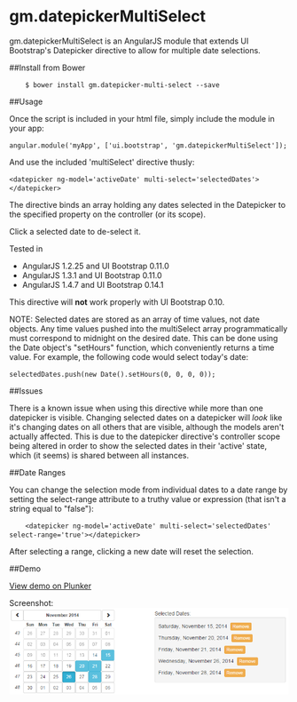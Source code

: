 gm.datepickerMultiSelect
========================

gm.datepickerMultiSelect is an AngularJS module that extends UI Bootstrap's Datepicker directive to allow for multiple date selections.

##Install from Bower

		$ bower install gm.datepicker-multi-select --save

##Usage

Once the script is included in your html file, simply include the module in your app:

    angular.module('myApp', ['ui.bootstrap', 'gm.datepickerMultiSelect']);

And use the included 'multiSelect' directive thusly:

    <datepicker ng-model='activeDate' multi-select='selectedDates'></datepicker>

The directive binds an array holding any dates selected in the Datepicker to the specified property on the controller (or its scope).

Click a selected date to de-select it.

Tested in
 * AngularJS 1.2.25 and UI Bootstrap 0.11.0
 * AngularJS 1.3.1 and UI Bootstrap 0.11.0
 * AngularJS 1.4.7 and UI Bootstrap 0.14.1
 
This directive will **not** work properly with UI Bootstrap 0.10.

NOTE: Selected dates are stored as an array of time values, not date objects. Any time values pushed into the multiSelect array programmatically must correspond to midnight on the desired date. This can be done using the Date object's "setHours" function, which conveniently returns a time value. For example, the following code would select today's date:

    selectedDates.push(new Date().setHours(0, 0, 0, 0));

##Issues

There is a known issue when using this directive while more than one datepicker is visible. Changing selected dates on a datepicker will *look* like it's changing dates on all others that are visible, although the models aren't actually affected. This is due to the datepicker directive's controller scope being altered in order to show the selected dates in their 'active' state, which (it seems) is shared between all instances.

##Date Ranges

You can change the selection mode from individual dates to a date range by setting the select-range attribute to a truthy value or expression (that isn't a string equal to "false"):

		<datepicker ng-model='activeDate' multi-select='selectedDates' select-range='true'></datepicker>

After selecting a range, clicking a new date will reset the selection.

##Demo

<a href='http://plnkr.co/iVSdXt' target='_blank'>View demo on Plunker</a>

Screenshot:
![Alt text](screenshot.png "Screenshot")
